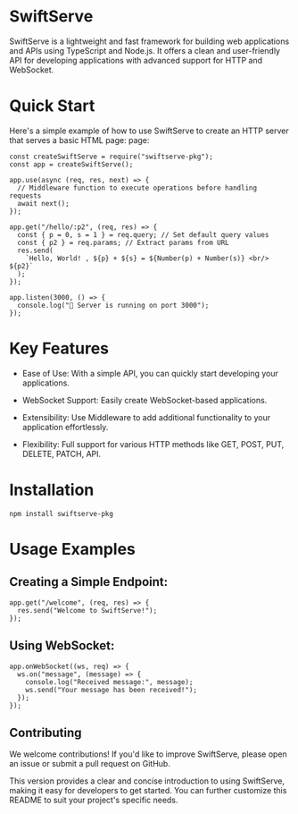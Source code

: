 # SwiftServe

SwiftServe is a lightweight and fast framework for building web applications and APIs using 
TypeScript and Node.js. It offers a clean and user-friendly API for developing applications 
with advanced support for HTTP and WebSocket.

# Quick Start

Here's a simple example of how to use SwiftServe to create an HTTP server that serves a basic HTML page:
page:
```
const createSwiftServe = require("swiftserve-pkg");
const app = createSwiftServe();

app.use(async (req, res, next) => {
  // Middleware function to execute operations before handling requests
  await next();
});

app.get("/hello/:p2", (req, res) => {
  const { p = 0, s = 1 } = req.query; // Set default query values
  const { p2 } = req.params; // Extract params from URL
  res.send(
    `Hello, World! , ${p} + ${s} = ${Number(p) + Number(s)} <br/> ${p2}`
  );
});

app.listen(3000, () => {
  console.log("🚀 Server is running on port 3000");
});
```

# Key Features

* Ease of Use: With a simple API, you can quickly start developing your applications.

* WebSocket Support: Easily create WebSocket-based applications.

* Extensibility: Use Middleware to add additional functionality to your application effortlessly.

* Flexibility: Full support for various HTTP methods like GET, POST, PUT, DELETE, PATCH, API.

# Installation

```npm install swiftserve-pkg```

# Usage Examples
## Creating a Simple Endpoint:

```
app.get("/welcome", (req, res) => {
  res.send("Welcome to SwiftServe!");
});
```

## Using WebSocket:

```
app.onWebSocket((ws, req) => {
  ws.on("message", (message) => {
    console.log("Received message:", message);
    ws.send("Your message has been received!");
  });
});
```

## Contributing
We welcome contributions! If you'd like to improve SwiftServe, please open an issue or submit a pull 
request on GitHub.


This version provides a clear and concise introduction to using SwiftServe, making it easy for developers to get started. You can further customize this README to suit your project's specific needs.